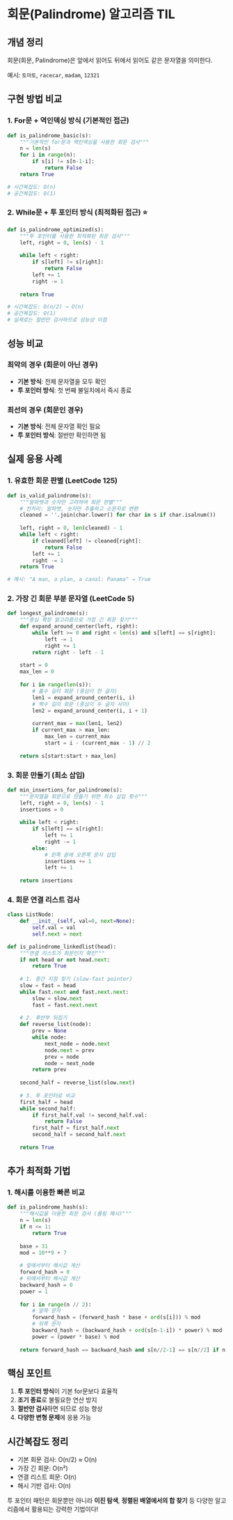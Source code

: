 # 회문(Palindrome) 알고리즘 TIL

## 개념 정리
회문(회문, Palindrome)은 앞에서 읽어도 뒤에서 읽어도 같은 문자열을 의미한다.

예시: `토마토`, `racecar`, `madam`, `12321`

## 구현 방법 비교

### 1. For문 + 역인덱싱 방식 (기본적인 접근)
```python
def is_palindrome_basic(s):
    """기본적인 for문과 역인덱싱을 사용한 회문 검사"""
    n = len(s)
    for i in range(n):
        if s[i] != s[n-1-i]:
            return False
    return True

# 시간복잡도: O(n)
# 공간복잡도: O(1)
```

### 2. While문 + 투 포인터 방식 (최적화된 접근) ⭐
```python
def is_palindrome_optimized(s):
    """투 포인터를 사용한 최적화된 회문 검사"""
    left, right = 0, len(s) - 1
    
    while left < right:
        if s[left] != s[right]:
            return False
        left += 1
        right -= 1
    
    return True

# 시간복잡도: O(n/2) → O(n)
# 공간복잡도: O(1)
# 실제로는 절반만 검사하므로 성능상 이점
```

## 성능 비교

### 최악의 경우 (회문이 아닌 경우)
- **기본 방식**: 전체 문자열을 모두 확인
- **투 포인터 방식**: 첫 번째 불일치에서 즉시 종료

### 최선의 경우 (회문인 경우)
- **기본 방식**: 전체 문자열 확인 필요
- **투 포인터 방식**: 절반만 확인하면 됨

## 실제 응용 사례

### 1. 유효한 회문 판별 (LeetCode 125)
```python
def is_valid_palindrome(s):
    """알파벳과 숫자만 고려하여 회문 판별"""
    # 전처리: 알파벳, 숫자만 추출하고 소문자로 변환
    cleaned = ''.join(char.lower() for char in s if char.isalnum())
    
    left, right = 0, len(cleaned) - 1
    while left < right:
        if cleaned[left] != cleaned[right]:
            return False
        left += 1
        right -= 1
    return True

# 예시: "A man, a plan, a canal: Panama" → True
```

### 2. 가장 긴 회문 부분 문자열 (LeetCode 5)
```python
def longest_palindrome(s):
    """중심 확장 알고리즘으로 가장 긴 회문 찾기"""
    def expand_around_center(left, right):
        while left >= 0 and right < len(s) and s[left] == s[right]:
            left -= 1
            right += 1
        return right - left - 1
    
    start = 0
    max_len = 0
    
    for i in range(len(s)):
        # 홀수 길이 회문 (중심이 한 글자)
        len1 = expand_around_center(i, i)
        # 짝수 길이 회문 (중심이 두 글자 사이)
        len2 = expand_around_center(i, i + 1)
        
        current_max = max(len1, len2)
        if current_max > max_len:
            max_len = current_max
            start = i - (current_max - 1) // 2
    
    return s[start:start + max_len]
```

### 3. 회문 만들기 (최소 삽입)
```python
def min_insertions_for_palindrome(s):
    """문자열을 회문으로 만들기 위한 최소 삽입 횟수"""
    left, right = 0, len(s) - 1
    insertions = 0
    
    while left < right:
        if s[left] == s[right]:
            left += 1
            right -= 1
        else:
            # 왼쪽 끝에 오른쪽 문자 삽입
            insertions += 1
            left += 1
    
    return insertions
```

### 4. 회문 연결 리스트 검사
```python
class ListNode:
    def __init__(self, val=0, next=None):
        self.val = val
        self.next = next

def is_palindrome_linkedlist(head):
    """연결 리스트가 회문인지 확인"""
    if not head or not head.next:
        return True
    
    # 1. 중간 지점 찾기 (slow-fast pointer)
    slow = fast = head
    while fast.next and fast.next.next:
        slow = slow.next
        fast = fast.next.next
    
    # 2. 후반부 뒤집기
    def reverse_list(node):
        prev = None
        while node:
            next_node = node.next
            node.next = prev
            prev = node
            node = next_node
        return prev
    
    second_half = reverse_list(slow.next)
    
    # 3. 투 포인터로 비교
    first_half = head
    while second_half:
        if first_half.val != second_half.val:
            return False
        first_half = first_half.next
        second_half = second_half.next
    
    return True
```

## 추가 최적화 기법

### 1. 해시를 이용한 빠른 비교
```python
def is_palindrome_hash(s):
    """해시값을 이용한 회문 검사 (롤링 해시)"""
    n = len(s)
    if n <= 1:
        return True
    
    base = 31
    mod = 10**9 + 7
    
    # 앞에서부터 해시값 계산
    forward_hash = 0
    # 뒤에서부터 해시값 계산  
    backward_hash = 0
    power = 1
    
    for i in range(n // 2):
        # 앞쪽 문자
        forward_hash = (forward_hash * base + ord(s[i])) % mod
        # 뒤쪽 문자
        backward_hash = (backward_hash + ord(s[n-1-i]) * power) % mod
        power = (power * base) % mod
    
    return forward_hash == backward_hash and s[n//2-1] == s[n//2] if n % 2 == 0 else True
```

## 핵심 포인트
1. **투 포인터 방식**이 기본 for문보다 효율적
2. **조기 종료**로 불필요한 연산 방지
3. **절반만 검사**하면 되므로 성능 향상
4. **다양한 변형 문제**에 응용 가능

## 시간복잡도 정리
- 기본 회문 검사: O(n/2) ≈ O(n)
- 가장 긴 회문: O(n²)
- 연결 리스트 회문: O(n)
- 해시 기반 검사: O(n)

투 포인터 패턴은 회문뿐만 아니라 **이진 탐색**, **정렬된 배열에서의 합 찾기** 등 다양한 알고리즘에서 활용되는 강력한 기법이다!